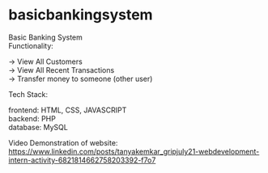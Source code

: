 # basicbankingsystem
Basic Banking System</br>
Functionality:

-> View All Customers</br>
-> View All Recent Transactions</br>
-> Transfer money to someone (other user)</br>


Tech Stack:

frontend: HTML, CSS, JAVASCRIPT
</br>
backend: PHP
</br>
database: MySQL

Video Demonstration of website: https://www.linkedin.com/posts/tanyakemkar_gripjuly21-webdevelopment-intern-activity-6821814662758203392-f7o7
